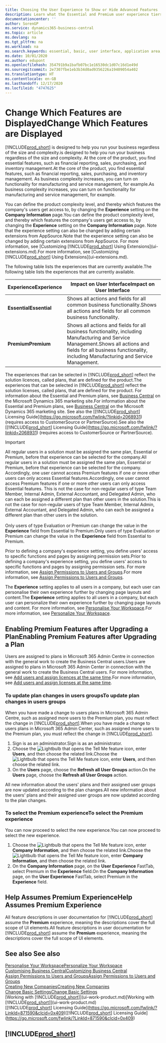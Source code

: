 ```yaml
---
title: Choosing the User Experience to Show or Hide Advanced Features | Microsoft Docs
description: Learn what the Essential and Premium user experience tiers mean for the user interface, application areas, and your company.
documentationcenter: ''
author: SorenGP
ms.service: dynamics365-business-central
ms.topic: article
ms.devlang: na
ms.tgt_pltfrm: na
ms.workload: na
ms.search.keywords: essential, basic, user interface, application area, experience
ms.date: 10/01/2020
ms.author: edupont
ms.openlocfilehash: 354791b9a1bafb07bc1e16530dc1d07c16d1e49d
ms.sourcegitcommit: 2e7307fbe1eb3b34d0ad9356226a19409054a402
ms.translationtype: HT
ms.contentlocale: en-GB
ms.lasthandoff: 12/17/2020
ms.locfileid: "4747625"
---
```

# <a name="change-which-features-are-displayed"></a><span data-ttu-id="70350-103">Change Which Features are Displayed</span><span class="sxs-lookup"><span data-stu-id="70350-103">Change Which Features are Displayed</span></span>
[!INCLUDE[prod_short](includes/prod_short.md)] <span data-ttu-id="70350-104">is designed to help you run your business regardless of the size and complexity.</span><span class="sxs-lookup"><span data-stu-id="70350-104">is designed to help you run your business regardless of the size and complexity.</span></span> <span data-ttu-id="70350-105">At the core of the product, you find essential features, such as financial reporting, sales, purchasing, and inventory management.</span><span class="sxs-lookup"><span data-stu-id="70350-105">At the core of the product, you find essential features, such as financial reporting, sales, purchasing, and inventory management.</span></span> <span data-ttu-id="70350-106">As business complexity increases, you can turn on functionality for manufacturing and service management, for example.</span><span class="sxs-lookup"><span data-stu-id="70350-106">As business complexity increases, you can turn on functionality for manufacturing and service management, for example.</span></span>

<span data-ttu-id="70350-107">You can define the product complexity level, and thereby which features the company's users get access to, by changing the **Experience** setting on the **Company Information** page.</span><span class="sxs-lookup"><span data-stu-id="70350-107">You can define the product complexity level, and thereby which features the company's users get access to, by changing the **Experience** setting on the **Company Information** page.</span></span> <span data-ttu-id="70350-108">Note that the experience setting can also be changed by adding certain extensions from AppSource.</span><span class="sxs-lookup"><span data-stu-id="70350-108">Note that the experience setting can also be changed by adding certain extensions from AppSource.</span></span> <span data-ttu-id="70350-109">For more information, see [Customizing [!INCLUDE[prod_short](includes/prod_short.md)] Using Extensions](ui-extensions.md).</span><span class="sxs-lookup"><span data-stu-id="70350-109">For more information, see [Customizing [!INCLUDE[prod_short](includes/prod_short.md)] Using Extensions](ui-extensions.md).</span></span>

<span data-ttu-id="70350-110">The following table lists the experiences that are currently available.</span><span class="sxs-lookup"><span data-stu-id="70350-110">The following table lists the experiences that are currently available.</span></span>

| <span data-ttu-id="70350-111">Experience</span><span class="sxs-lookup"><span data-stu-id="70350-111">Experience</span></span> | <span data-ttu-id="70350-112">Impact on User Interface</span><span class="sxs-lookup"><span data-stu-id="70350-112">Impact on User Interface</span></span> |
| --- | --- |
| <span data-ttu-id="70350-113">**Essential**</span><span class="sxs-lookup"><span data-stu-id="70350-113">**Essential**</span></span> |<span data-ttu-id="70350-114">Shows all actions and fields for all common business functionality.</span><span class="sxs-lookup"><span data-stu-id="70350-114">Shows all actions and fields for all common business functionality.</span></span>|
| <span data-ttu-id="70350-115">**Premium**</span><span class="sxs-lookup"><span data-stu-id="70350-115">**Premium**</span></span> |<span data-ttu-id="70350-116">Shows all actions and fields for all business functionality, including Manufacturing and Service Management.</span><span class="sxs-lookup"><span data-stu-id="70350-116">Shows all actions and fields for all business functionality, including Manufacturing and Service Management.</span></span>|

<span data-ttu-id="70350-117">The experiences that can be selected in [!INCLUDE[prod_short](includes/prod_short.md)] reflect the solution licences, called plans, that are defined for the product.</span><span class="sxs-lookup"><span data-stu-id="70350-117">The experiences that can be selected in [!INCLUDE[prod_short](includes/prod_short.md)] reflect the solution licenses, called plans, that are defined for the product.</span></span> <span data-ttu-id="70350-118">For information about the Essential and Premium plans, see [Business Central](https://go.microsoft.com/fwlink/?linkid=870242) on the Microsoft Dynamics 365 marketing site.</span><span class="sxs-lookup"><span data-stu-id="70350-118">For information about the Essential and Premium plans, see [Business Central](https://go.microsoft.com/fwlink/?linkid=870242) on the Microsoft Dynamics 365 marketing site.</span></span> <span data-ttu-id="70350-119">See also the [[!INCLUDE[prod_short](includes/prod_short.md)] Licensing Guide](https://go.microsoft.com/fwlink/?linkid=2068931) (requires access to CustomerSource or PartnerSource).</span><span class="sxs-lookup"><span data-stu-id="70350-119">See also the [[!INCLUDE[prod_short](includes/prod_short.md)] Licensing Guide](https://go.microsoft.com/fwlink/?linkid=2068931) (requires access to CustomerSource or PartnerSource).</span></span>

> [!IMPORTANT]  
> <span data-ttu-id="70350-120">All regular users in a solution must be assigned the same plan, Essential or Premium, before that experience can be selected for the company.</span><span class="sxs-lookup"><span data-stu-id="70350-120">All regular users in a solution must be assigned the same plan, Essential or Premium, before that experience can be selected for the company.</span></span> <span data-ttu-id="70350-121">Accordingly, one user cannot access Premium features if one or more other users can only access Essential features.</span><span class="sxs-lookup"><span data-stu-id="70350-121">Accordingly, one user cannot access Premium features if one or more other users can only access Essential features.</span></span> <span data-ttu-id="70350-122">This is not the case for non-regular users of type Team Member, Internal Admin, External Accountant, and Delegated Admin, who can each be assigned a different plan than other users in the solution.</span><span class="sxs-lookup"><span data-stu-id="70350-122">This is not the case for non-regular users of type Team Member, Internal Admin, External Accountant, and Delegated Admin, who can each be assigned a different plan than other users in the solution.</span></span><br /><br /> <span data-ttu-id="70350-123">Only users of type Evaluation or Premium can change the value in the **Experience** field from Essential to Premium.</span><span class="sxs-lookup"><span data-stu-id="70350-123">Only users of type Evaluation or Premium can change the value in the **Experience** field from Essential to Premium.</span></span>

<span data-ttu-id="70350-124">Prior to defining a company's experience setting, you define users' access to specific functions and pages by assigning permission sets.</span><span class="sxs-lookup"><span data-stu-id="70350-124">Prior to defining a company's experience setting, you define users' access to specific functions and pages by assigning permission sets.</span></span> <span data-ttu-id="70350-125">For more information, see [Assign Permissions to Users and Groups](ui-define-granular-permissions.md).</span><span class="sxs-lookup"><span data-stu-id="70350-125">For more information, see [Assign Permissions to Users and Groups](ui-define-granular-permissions.md).</span></span>

<span data-ttu-id="70350-126">The **Experience** setting applies to all users in a company, but each user can personalise their own experience further by changing page layouts and content.</span><span class="sxs-lookup"><span data-stu-id="70350-126">The **Experience** setting applies to all users in a company, but each user can personalize their own experience further by changing page layouts and content.</span></span> <span data-ttu-id="70350-127">For more information, see [Personalise Your Workspace](ui-personalization-user.md).</span><span class="sxs-lookup"><span data-stu-id="70350-127">For more information, see [Personalize Your Workspace](ui-personalization-user.md).</span></span>

## <a name="enabling-premium-features-after-upgrading-a-plan"></a><span data-ttu-id="70350-128">Enabling Premium Features after Upgrading a Plan</span><span class="sxs-lookup"><span data-stu-id="70350-128">Enabling Premium Features after Upgrading a Plan</span></span>
<span data-ttu-id="70350-129">Users are assigned to plans in Microsoft 365 Admin Centre in connection with the general work to create the Business Central users.</span><span class="sxs-lookup"><span data-stu-id="70350-129">Users are assigned to plans in Microsoft 365 Admin Center in connection with the general work to create the Business Central users.</span></span> <span data-ttu-id="70350-130">For more information, see [Add users and assign licences at the same time](/microsoft-365/admin/add-users/add-users?view=o365-worldwide&preserve-view=true).</span><span class="sxs-lookup"><span data-stu-id="70350-130">For more information, see [Add users and assign licenses at the same time](/microsoft-365/admin/add-users/add-users?view=o365-worldwide&preserve-view=true).</span></span>

### <a name="to-update-plan-changes-in-users-groups"></a><span data-ttu-id="70350-131">To update plan changes in users groups</span><span class="sxs-lookup"><span data-stu-id="70350-131">To update plan changes in users groups</span></span>
<span data-ttu-id="70350-132">When you have made a change to users plans in Microsoft 365 Admin Centre, such as assigned more users to the Premium plan, you must reflect the change in [!INCLUDE[prod_short](includes/prod_short.md)].</span><span class="sxs-lookup"><span data-stu-id="70350-132">When you have made a change to users plans in Microsoft 365 Admin Center, such as assigned more users to the Premium plan, you must reflect the change in [!INCLUDE[prod_short](includes/prod_short.md)].</span></span>

1. <span data-ttu-id="70350-133">Sign is as an administrator.</span><span class="sxs-lookup"><span data-stu-id="70350-133">Sign is as an administrator.</span></span>
2. <span data-ttu-id="70350-134">Choose the ![Lightbulb that opens the Tell Me feature](media/ui-search/search_small.png "Tell me what you want to do") icon, enter **Users**, and then choose the related link.</span><span class="sxs-lookup"><span data-stu-id="70350-134">Choose the ![Lightbulb that opens the Tell Me feature](media/ui-search/search_small.png "Tell me what you want to do") icon, enter **Users**, and then choose the related link.</span></span>
3. <span data-ttu-id="70350-135">On the **Users** page, choose the **Refresh all User Groups** action.</span><span class="sxs-lookup"><span data-stu-id="70350-135">On the **Users** page, choose the **Refresh all User Groups** action.</span></span>

<span data-ttu-id="70350-136">All new information about the users' plans and their assigned user groups are now updated according to the plan changes.</span><span class="sxs-lookup"><span data-stu-id="70350-136">All new information about the users' plans and their assigned user groups are now updated according to the plan changes.</span></span>

### <a name="to-select-the-premium-experience"></a><span data-ttu-id="70350-137">To select the Premium experience</span><span class="sxs-lookup"><span data-stu-id="70350-137">To select the Premium experience</span></span>
<span data-ttu-id="70350-138">You can now proceed to select the new experience.</span><span class="sxs-lookup"><span data-stu-id="70350-138">You can now proceed to select the new experience.</span></span>
1. <span data-ttu-id="70350-139">Choose the ![Lightbulb that opens the Tell Me feature](media/ui-search/search_small.png "Tell me what you want to do") icon, enter **Company Information**, and then choose the related link.</span><span class="sxs-lookup"><span data-stu-id="70350-139">Choose the ![Lightbulb that opens the Tell Me feature](media/ui-search/search_small.png "Tell me what you want to do") icon, enter **Company Information**, and then choose the related link.</span></span>
2. <span data-ttu-id="70350-140">On the **Company Information** page, on the **User Experience** FastTab, select Premium  in the **Experience** field.</span><span class="sxs-lookup"><span data-stu-id="70350-140">On the **Company Information** page, on the **User Experience** FastTab, select Premium  in the **Experience** field.</span></span>

## <a name="help-assumes-premium-experience"></a><span data-ttu-id="70350-141">Help Assumes Premium Experience</span><span class="sxs-lookup"><span data-stu-id="70350-141">Help Assumes Premium Experience</span></span>
<span data-ttu-id="70350-142">All feature descriptions in user documentation for [!INCLUDE[prod_short](includes/prod_short.md)] assume the **Premium** experience, meaning the descriptions cover the full scope of UI elements.</span><span class="sxs-lookup"><span data-stu-id="70350-142">All feature descriptions in user documentation for [!INCLUDE[prod_short](includes/prod_short.md)] assume the **Premium** experience, meaning the descriptions cover the full scope of UI elements.</span></span>

## <a name="see-also"></a><span data-ttu-id="70350-143">See also </span><span class="sxs-lookup"><span data-stu-id="70350-143">See also</span></span>
[<span data-ttu-id="70350-144">Personalise Your Workspace</span><span class="sxs-lookup"><span data-stu-id="70350-144">Personalize Your Workspace</span></span>](ui-personalization-user.md)  
[<span data-ttu-id="70350-145">Customising Business Central</span><span class="sxs-lookup"><span data-stu-id="70350-145">Customizing Business Central</span></span>](ui-customizing-overview.md)  
[<span data-ttu-id="70350-146">Assign Permissions to Users and Groups</span><span class="sxs-lookup"><span data-stu-id="70350-146">Assign Permissions to Users and Groups</span></span>](ui-define-granular-permissions.md)  
[<span data-ttu-id="70350-147">Creating New Companies</span><span class="sxs-lookup"><span data-stu-id="70350-147">Creating New Companies</span></span>](about-new-company.md)  
[<span data-ttu-id="70350-148">Change Basic Settings</span><span class="sxs-lookup"><span data-stu-id="70350-148">Change Basic Settings</span></span>](ui-change-basic-settings.md)  
<span data-ttu-id="70350-149">[Working with [!INCLUDE[prod_short](includes/prod_short.md)]](ui-work-product.md)</span><span class="sxs-lookup"><span data-stu-id="70350-149">[Working with [!INCLUDE[prod_short](includes/prod_short.md)]](ui-work-product.md)</span></span>  
<span data-ttu-id="70350-150">[[!INCLUDE[prod_short](includes/prod_short.md)] Licensing Guide](https://go.microsoft.com/fwlink/?LinkId=871590&clcid=0x409)</span><span class="sxs-lookup"><span data-stu-id="70350-150">[[!INCLUDE[prod_short](includes/prod_short.md)] Licensing Guide](https://go.microsoft.com/fwlink/?LinkId=871590&clcid=0x409)</span></span>

## [!INCLUDE[prod_short](includes/free_trial_md.md)]  
